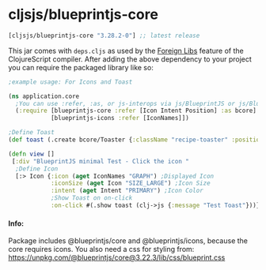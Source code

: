 # cljsjs/blueprintjs-core


[](dependency)
```clojure
[cljsjs/blueprintjs-core "3.28.2-0"] ;; latest release
```
[](/dependency)

This jar comes with `deps.cljs` as used by the [Foreign Libs][flibs] feature
of the ClojureScript compiler. After adding the above dependency to your project
you can require the packaged library like so:

```clojure
;example usage: For Icons and Toast

(ns application.core
  ;You can use :refer, :as, or js-interops via js/BlueprintJS or js/BlueprintJSIcons 
  (:require [blueprintjs-core :refer [Icon Intent Position] :as bcore]
            [blueprintjs-icons :refer [IconNames]])

;Define Toast
(def toast (.create bcore/Toaster {:className "recipe-toaster" :position (aget Position "TOP")}))

(defn view []
 [:div "BlueprintJS minimal Test - Click the icon "
  ;Define Icon
  [:> Icon {:icon (aget IconNames "GRAPH") ;Displayed Icon
            :iconSize (aget Icon "SIZE_LARGE") ;Icon Size
            :intent (aget Intent "PRIMARY") ;Icon Color
            ;Show Toast on on-click
            :on-click #(.show toast (clj->js {:message "Test Toast"}))}]])

```

#### Info:
Package includes @blueprintjs/core and @blueprintjs/icons, because the core requires icons.
You also need a css for styling from: https://unpkg.com/@blueprintjs/core@3.22.3/lib/css/blueprint.css

[flibs]: https://clojurescript.org/reference/packaging-foreign-deps
